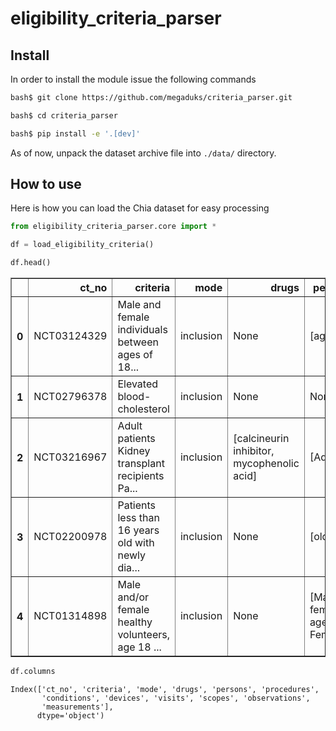 eligibility_criteria_parser
================

<!-- WARNING: THIS FILE WAS AUTOGENERATED! DO NOT EDIT! -->

## Install

In order to install the module issue the following commands

``` sh
bash$ git clone https://github.com/megaduks/criteria_parser.git

bash$ cd criteria_parser

bash$ pip install -e '.[dev]'
```

As of now, unpack the dataset archive file into `./data/` directory.

## How to use

Here is how you can load the Chia dataset for easy processing

``` python
from eligibility_criteria_parser.core import *

df = load_eligibility_criteria()
```

``` python
df.head()
```

<div>
<style scoped>
    .dataframe tbody tr th:only-of-type {
        vertical-align: middle;
    }

    .dataframe tbody tr th {
        vertical-align: top;
    }

    .dataframe thead th {
        text-align: right;
    }
</style>
<table border="1" class="dataframe">
  <thead>
    <tr style="text-align: right;">
      <th></th>
      <th>ct_no</th>
      <th>criteria</th>
      <th>mode</th>
      <th>drugs</th>
      <th>persons</th>
      <th>procedures</th>
      <th>conditions</th>
      <th>devices</th>
      <th>visits</th>
      <th>scopes</th>
      <th>observations</th>
      <th>measurements</th>
    </tr>
  </thead>
  <tbody>
    <tr>
      <th>0</th>
      <td>NCT03124329</td>
      <td>Male and female individuals between ages of 18...</td>
      <td>inclusion</td>
      <td>None</td>
      <td>[ages]</td>
      <td>None</td>
      <td>[gingival recession defects, recession defects]</td>
      <td>None</td>
      <td>None</td>
      <td>None</td>
      <td>[cervical restorations extending to the CEJ]</td>
      <td>[recession, keratinized gingiva, Miller]</td>
    </tr>
    <tr>
      <th>1</th>
      <td>NCT02796378</td>
      <td>Elevated blood-cholesterol</td>
      <td>inclusion</td>
      <td>None</td>
      <td>None</td>
      <td>None</td>
      <td>None</td>
      <td>None</td>
      <td>None</td>
      <td>None</td>
      <td>None</td>
      <td>[blood-cholesterol]</td>
    </tr>
    <tr>
      <th>2</th>
      <td>NCT03216967</td>
      <td>Adult patients Kidney transplant recipients Pa...</td>
      <td>inclusion</td>
      <td>[calcineurin inhibitor, mycophenolic acid]</td>
      <td>[Adult]</td>
      <td>None</td>
      <td>None</td>
      <td>None</td>
      <td>None</td>
      <td>None</td>
      <td>None</td>
      <td>[Viremia, pregnancy test, blood ß-HCG dosage]</td>
    </tr>
    <tr>
      <th>3</th>
      <td>NCT02200978</td>
      <td>Patients less than 16 years old with newly dia...</td>
      <td>inclusion</td>
      <td>None</td>
      <td>[old]</td>
      <td>None</td>
      <td>[acute promyelocytic leukemia]</td>
      <td>None</td>
      <td>None</td>
      <td>None</td>
      <td>None</td>
      <td>[PML-RARa]</td>
    </tr>
    <tr>
      <th>4</th>
      <td>NCT01314898</td>
      <td>Male and/or female healthy volunteers, age 18 ...</td>
      <td>inclusion</td>
      <td>None</td>
      <td>[Male, female, age, Females]</td>
      <td>None</td>
      <td>[healthy, childbearing potential]</td>
      <td>None</td>
      <td>None</td>
      <td>None</td>
      <td>None</td>
      <td>[Body Mass Index (BMI), total body weight]</td>
    </tr>
  </tbody>
</table>
</div>

``` python
df.columns
```

    Index(['ct_no', 'criteria', 'mode', 'drugs', 'persons', 'procedures',
           'conditions', 'devices', 'visits', 'scopes', 'observations',
           'measurements'],
          dtype='object')
